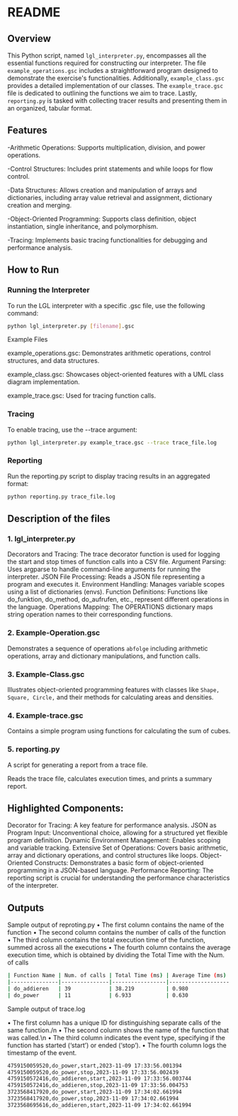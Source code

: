 # README
## Overview
This Python script, named `lgl_interpreter.py`, encompasses all the essential functions required for constructing our interpreter. The file `example_operations.gsc` includes a straightforward program designed to demonstrate the exercise's functionalities. Additionally, `example_class.gsc` provides a detailed implementation of our classes. The `example_trace.gsc` file is dedicated to outlining the functions we aim to trace. Lastly, `reporting.py` is tasked with collecting tracer results and presenting them in an organized, tabular format.

## Features

-Arithmetic Operations: Supports multiplication, division, and power operations.

-Control Structures: Includes print statements and while loops for flow control.

-Data Structures: Allows creation and manipulation of arrays and dictionaries, including array value retrieval and assignment, dictionary creation and merging.

-Object-Oriented Programming: Supports class definition, object instantiation, single inheritance, and polymorphism.

-Tracing: Implements basic tracing functionalities for debugging and performance analysis.

## How to Run

### Running the Interpreter
To run the LGL interpreter with a specific .gsc file, use the following command:

```bash
python lgl_interpreter.py [filename].gsc
```
Example Files

example_operations.gsc: Demonstrates arithmetic operations, control structures, and data structures.

example_class.gsc: Showcases object-oriented features with a UML class diagram implementation.

example_trace.gsc: Used for tracing function calls.

### Tracing
To enable tracing, use the --trace argument:

```bash
python lgl_interpreter.py example_trace.gsc --trace trace_file.log
```

### Reporting
Run the reporting.py script to display tracing results in an aggregated format:

```bash
python reporting.py trace_file.log
```

## Description of the files
### 1. lgl_interpreter.py
Decorators and Tracing: The trace decorator function is used for logging the start and stop times of function calls into a CSV file.
Argument Parsing: Uses argparse to handle command-line arguments for running the interpreter.
JSON File Processing: Reads a JSON file representing a program and executes it.
Environment Handling: Manages variable scopes using a list of dictionaries (envs).
Function Definitions: Functions like do_funktion, do_method, do_aufrufen, etc., represent different operations in the language.
Operations Mapping: The OPERATIONS dictionary maps string operation names to their corresponding functions.

### 2. Example-Operation.gsc
Demonstrates a sequence of operations `abfolge` including arithmetic operations, array and dictionary manipulations, and function calls.

### 3. Example-Class.gsc
Illustrates object-oriented programming features with classes like `Shape, Square, Circle,` and their methods for calculating areas and densities.

### 4. Example-trace.gsc
Contains a simple program using functions for calculating the sum of cubes.

### 5. reporting.py
A script for generating a report from a trace file.

Reads the trace file, calculates execution times, and prints a summary report.

## Highlighted Components:
Decorator for Tracing: A key feature for performance analysis.
JSON as Program Input: Unconventional choice, allowing for a structured yet flexible program definition.
Dynamic Environment Management: Enables scoping and variable tracking.
Extensive Set of Operations: Covers basic arithmetic, array and dictionary operations, and control structures like loops.
Object-Oriented Constructs: Demonstrates a basic form of object-oriented programming in a JSON-based language.
Performance Reporting: The reporting script is crucial for understanding the performance characteristics of the interpreter.

## Outputs

Sample output of reproting.py 
• The first column contains the name of the function
• The second column contains the number of calls of the function
• The third column contains the total execution time of the function, summed across all the executions
• The fourth column contains the average execution time, which is obtained by dividing the Total Time
with the Num. of calls

```bash
| Function Name | Num. of calls | Total Time (ms) | Average Time (ms) |
|---------------|---------------|-----------------|-------------------|
| do_addieren   | 39            | 38.219          | 0.980             |
| do_power      | 11            | 6.933           | 0.630             |
```

Sample output of trace.log

• The first column has a unique ID for distinguishing separate calls of the same function./n
• The second column shows the name of the function that was called.\n
• The third column indicates the event type, specifying if the function has started (‘start’) or ended
(‘stop’).
• The fourth column logs the timestamp of the event.

```bash
4759150059520,do_power,start,2023-11-09 17:33:56.001394
4759150059520,do_power,stop,2023-11-09 17:33:56.002439
4759150572416,do_addieren,start,2023-11-09 17:33:56.003744
4759150572416,do_addieren,stop,2023-11-09 17:33:56.004753
3723568417920,do_power,start,2023-11-09 17:34:02.661994
3723568417920,do_power,stop,2023-11-09 17:34:02.661994
3723568695616,do_addieren,start,2023-11-09 17:34:02.661994

```




